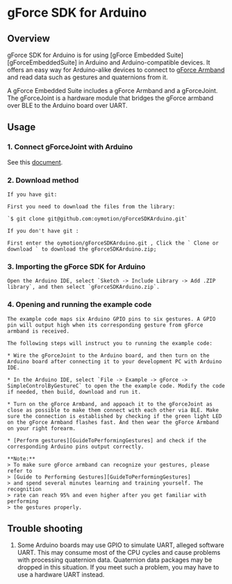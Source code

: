 # gForce SDK for Arduino

## Overview

gForce SDK for Arduino is for using [gForce Embedded Suite][gForceEmbeddedSuite] in Arduino and Arduino-compatible devices. It offers an easy way for Arduino-alike devices to connect to [gForce Armband][gForceArmband] and read data such as gestures and quaternions from it.

A gForce Embedded Suite includes a gForce Armband and a gForceJoint.
The gForceJoint is a hardware module that bridges the gForce armband over BLE to the Arduino board over UART.

## Usage

### 1. Connect gForceJoint with Arduino

See this [document](https://oymotion.github.io/gForceJoint/gForceJoint/).

### 2. Download method

    If you have git:

    First you need to download the files from the library:

    `$ git clone git@github.com:oymotion/gForceSDKArduino.git`

    If you don't have git :

    First enter the oymotion/gForceSDKArduino.git , Click the ` Clone or download ` to download the gForceSDKArduino.zip;

### 3. Importing the gForce SDK for Arduino

    Open the Arduino IDE, select `Sketch -> Include Library -> Add .ZIP library`, and then select `gForceSDKArduino.zip`.

### 4. Opening and running the example code

    The example code maps six Arduino GPIO pins to six gestures. A GPIO pin will output high when its corresponding gesture from gForce armband is received.

    The following steps will instruct you to running the example code:

    * Wire the gForceJoint to the Arduino board, and then turn on the Arduino board after connecting it to your development PC with Arduino IDE.

    * In the Arduino IDE, select `File -> Example -> gForce -> SimpleControlByGestureC` to open the the example code. Modify the code if needed, then build, download and run it.

    * Turn on the gForce Armband, and appoach it to the gForceJoint as close as possible to make them connect with each other via BLE. Make sure the connection is established by checking if the green light LED on the gForce Armband flashes fast. And then wear the gForce Armband on your right forearm.

    * [Perform gestures][GuideToPerformingGestures] and check if the corresponding Arduino pins output correctly.

    **Note:**
    > To make sure gForce armband can recognize your gestures, please refer to
    > [Guide to Performing Gestures][GuideToPerformingGestures]
    > and spend several minutes learning and training yourself. The recognition
    > rate can reach 95% and even higher after you get familiar with performing
    > the gestures properly.

## Trouble shooting

1. Some Arduino boards may use GPIO to simulate UART, alleged software UART. This may consume most of the CPU cycles and cause problems with processing quaternion data. Quaternion data packages may be dropped in this situation. If you meet such a problem, you may have to use a hardware UART instead.

[gForceJoint]: https://oymotion.github.io/gForceJoint/gForceJoint/
[gForceArmband]: https://oymotion.github.io/gForce100/gForce100UserGuide/
[GuideToPerformingGestures]: https://www.youtube.com/watch?v=wBsYJf0wrkk
